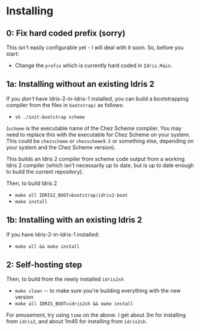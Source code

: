 Installing
==========

0: Fix hard coded prefix (sorry)
--------------------------------

This isn't easily configurable yet - I will deal with it soon. So, before
you start:

* Change the `prefix` which is currently hard coded in `Idris.Main`.

1a: Installing without an existing Idris 2
------------------------------------------

If you *don't* have  Idris-2-in-Idris-1 installed, you can build a bootstrapping
compiler from the files in `bootstrap/` as follows:

* `sh ./init-bootstrap scheme`

(`scheme` is the executable name of the Chez Scheme compiler.  You may need to
replace this with the executable for Chez Scheme on your system. This could be
`chezscheme` or `chezscheme9.5` or something else, depending on your system and
the Chez Scheme version).

This builds an Idris 2 compiler from scheme code output from a working Idris 2
compiler (which isn't necessarily up to date, but is up to date enough to
build the current repository).

Then, to build Idris 2

* `make all IDRIS2_BOOT=bootstrap/idris2-boot`
* `make install`

1b: Installing with an existing Idris 2
---------------------------------------

If you have Idris-2-in-Idris-1 installed: 

* `make all && make install`

2: Self-hosting step
--------------------

Then, to build from the newly installed `idris2sh`

* `make clean` -- to make sure you're building everything with the new version
* `make all IDRIS_BOOT=idris2sh && make install`

For amusement, try using `time` on the above. I get about 3m for installing
from `idris2`, and about 1m45 for installing from `idris2sh`.
